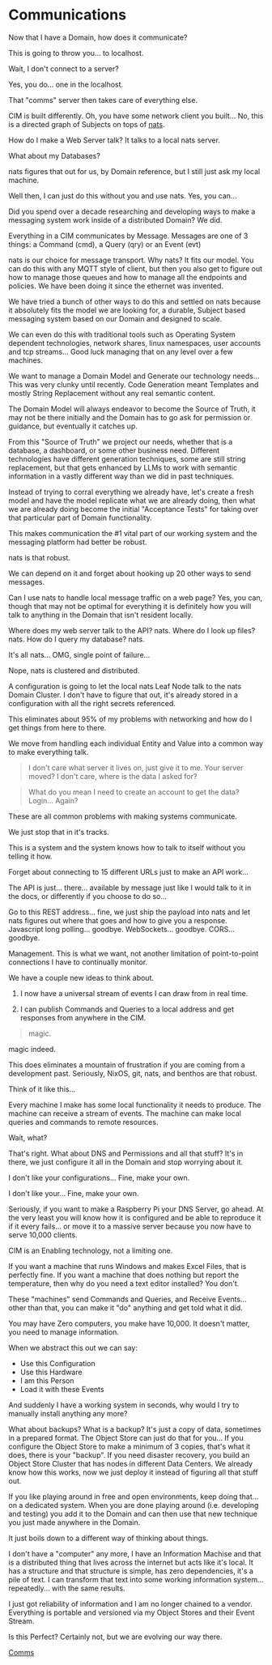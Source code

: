 # Communications
Now that I have a Domain, how does it communicate?

This is going to throw you... to localhost.

Wait, I don't connect to a server?

Yes, you do... one in the localhost.

That "comms" server then takes care of everything else.

CIM is built differently.
Oh, you have some network client you built...
No, this is a directed graph of Subjects on tops of [nats](https://nats.io).

How do I make a Web Server talk?
It talks to a local nats server.

What about my Databases?

nats figures that out for us, by Domain reference, but I still just ask my local machine.

Well then, I can just do this without you and use nats. Yes, you can... 

Did you spend over a decade researching and developing ways to make a messaging system work inside of a distributed Domain? We did.

Everything in a CIM communicates by Message.
Messages are one of 3 things: a Command (cmd), a Query (qry) or an Event (evt)

nats is our choice for message transport. Why nats?  It fits our model. You can do this with any MQTT style of client, but then you also get to figure out how to manage those queues and how to manage all the endpoints and policies. We have been doing it since the ethernet was invented.

We have tried a bunch of other ways to do this and settled on nats because it absolutely fits the model we are looking for, a durable, Subject based messaging system based on our Domain and designed to scale.

We can even do this with traditional tools such as Operating System dependent technologies, network shares, linux namespaces, user accounts and tcp streams... Good luck managing that on any level over a few machines.

We want to manage a Domain Model and Generate our technology needs... This was very clunky until recently. Code Generation meant Templates and mostly String Replacement without any real semantic content.

The Domain Model will always endeavor to become the Source of Truth, it may not be there initially and the Domain has to go ask for permission or guidance, but eventually it catches up.

From this "Source of Truth" we project our needs, whether that is a database, a dashboard, or some other business need. Different technologies have different generation techniques, some are still string replacement, but that gets enhanced by LLMs to work with semantic information in a vastly different way than we did in past techniques.

Instead of trying to corral everything we already have, let's create a fresh model and have the model replicate what we are already doing, then what we are already doing become the initial "Acceptance Tests" for taking over that particular part of Domain functionality.

This makes communication the #1 vital part of our working system and the messaging platform had better be robust.

nats is that robust.

We can depend on it and forget about hooking up 20 other ways to send messages.

Can I use nats to handle local message traffic on a web page? Yes, you can, though that may not be optimal for everything it is definitely how you will talk to anything in the Domain that isn't resident locally.

Where does my web server talk to the API? nats.
Where do I look up files? nats. 
How do I query my database? nats.

It's all nats... OMG, single point of failure...

Nope, nats is clustered and distributed.

A configuration is going to let the local nats Leaf Node talk to the nats Domain Cluster.
I don't have to figure that out, it's already stored in a configuration with all the right secrets referenced.

This eliminates about 95% of my problems with networking and how do I get things from here to there.

We move from handling each individual Entity and Value into a common way to make everything talk.

>I don't care what server it lives on, just give it to me. Your server moved? I don't care, where is the data I asked for?

>What do you mean I need to create an account to get the data?  Login... Again? 

These are all common problems with making systems communicate.

We just stop that in it's tracks.

This is a system and the system knows how to talk to itself without you telling it how.

Forget about connecting to 15 different URLs just to make an API work...

The API is just... there... available by message just like I would talk to it in the docs, or differently if you choose to do so...

Go to this REST address... fine, we just ship the payload into nats and let nats figures out where that goes and how to give you a response.  Javascript long polling... goodbye. WebSockets... goodbye. CORS... goodbye.

Management. This is what we want, not another limitation of point-to-point connections I have to continually monitor.

We have a couple new ideas to think about.

1.  I now have a universal stream of events I can draw from in real time.

2.  I can publish Commands and Queries to a local address and get responses from anywhere in the CIM.

> magic.

magic indeed.

This does eliminates a mountain of frustration if you are coming from a development past. Seriously, NixOS, git, nats, and benthos are that robust.

Think of it like this...

Every machine I make has some local functionality it needs to produce.
The machine can receive a stream of events.
The machine can make local queries and commands to remote resources.

Wait, what?

That's right.  What about DNS and Permissions and all that stuff?
It's in there, we just configure it all in the Domain and stop worrying about it.

I don't like your configurations...
Fine, make your own.

I don't like your...
Fine, make your own.

Seriously, if you want to make a Raspberry Pi your DNS Server, go ahead. At the very least you will know how it is configured and be able to reproduce it if it every fails... or move it to a massive server because you now have to serve 10,000 clients.

CIM is an Enabling technology, not a limiting one.

If you want a machine that runs Windows and makes Excel Files, that is perfectly fine.
If you want a machine that does nothing but report the temperature, then why do you need a text editor installed? You don't.

These "machines" send Commands and Queries, and Receive Events... other than that, you can make it "do" anything and get told what it did.

You may have Zero computers, you make have 10,000. It doesn't matter, you need to manage information.

When we abstract this out we can say:
  - Use this Configuration
  - Use this Hardware
  - I am this Person
  - Load it with these Events

And suddenly I have a working system in seconds, why would I try to manually install anything any more?

What about backups?  What is a backup? It's just a copy of data, sometimes in  a prepared format.  The Object Store can just do that for you... If you configure the Object Store to make a minimum of 3 copies, that's what it does, there is your "backup". If you need disaster recovery, you build an Object Store Cluster that has nodes in different Data Centers.  We already know how this works, now we just deploy it instead of figuring all that stuff out.

If you like playing around in free and open environments, keep doing that... on a dedicated system.
When you are done playing around (i.e. developing and testing) you add it to the Domain and can then use that new technique you just made anywhere in the Domain.

It just boils down to a different way of thinking about things.

I don't have a "computer" any more, I have an Information Machise and that is a distributed thing that lives across the internet but acts like it's local. It has a structure and that structure is simple, has zero dependencies, it's a pile of text. I can transform that text into some working information system... repeatedly... with the same results.

I just got reliability of information and I am no longer chained to a vendor.
Everything is portable and versioned via my Object Stores and their Event Stream.

Is this Perfect?
Certainly not, but we are evolving our way there.

[Comms](./comms.md)
